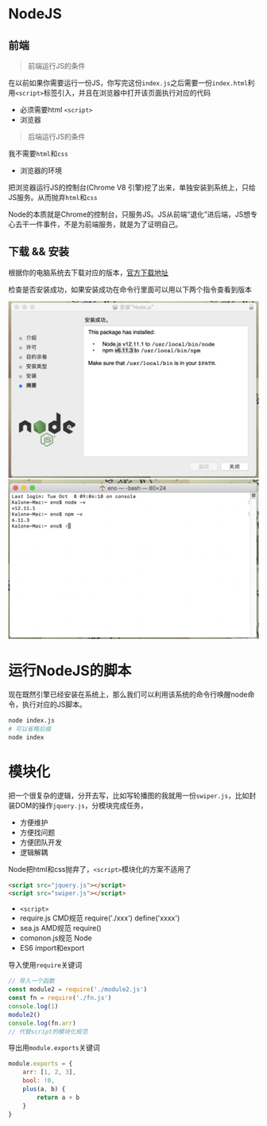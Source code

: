 # NodeJS

## 前端

> 前端运行JS的条件

在以前如果你需要运行一份JS，你写完这份`index.js`之后需要一份`index.html`利用`<script>`标签引入，并且在浏览器中打开该页面执行对应的代码

- 必须需要html `<script>`
- 浏览器

> 后端运行JS的条件

我不需要`html`和`css`

- 浏览器的环境

把浏览器运行JS的控制台(Chrome V8 引擎)挖了出来，单独安装到系统上，只给JS服务。从而抛弃`html`和`css`

Node的本质就是Chrome的控制台，只服务JS。JS从前端“退化”进后端，JS想专心去干一件事件，不是为前端服务，就是为了证明自己。



## 下载 && 安装

根据你的电脑系统去下载对应的版本，[官方下载地址](http://nodejs.cn/download/)

检查是否安装成功，如果安装成功在命令行里面可以用以下两个指令查看到版本

<img src="1.png" />
<img src="2.png" />


# 运行NodeJS的脚本

现在既然引擎已经安装在系统上，那么我们可以利用该系统的命令行唤醒node命令，执行对应的JS脚本。

```bash
node index.js
# 可以省略后缀
node index
```

# 模块化

把一个很复杂的逻辑，分开去写，比如写轮播图的我就用一份`swiper.js`，比如封装DOM的操作`jquery.js`，分模块完成任务，

- 方便维护
- 方便找问题
- 方便团队开发
- 逻辑解耦

Node把html和css抛弃了，`<script>`模块化的方案不适用了

```html
<script src="jquery.js"></script>
<script src="swiper.js"></script>
```

- `<script>`
- require.js CMD规范   require('./xxx') define('xxxx')
- sea.js AMD规范  require()
- comonon.js规范 Node
- ES6 import和export

导入使用`require`关键词
```js
// 导入一个函数
const module2 = require('./module2.js')
const fn = require('./fn.js')
console.log(1)
module2()
console.log(fn.arr)
// 代替script的模块化规范
```

导出用`module.exports`关键词
```js
module.exports = {
    arr: [1, 2, 3],
    bool: !0,
    plus(a, b) {
        return a + b
    }
}
```